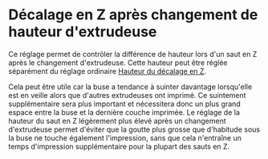 Décalage en Z après changement de hauteur d'extrudeuse
===

Ce réglage permet de contrôler la différence de hauteur lors d'un saut en Z après le changement d'extrudeuse. Cette hauteur peut être réglée séparément du réglage ordinaire [Hauteur du décalage en Z](retraction_hop.md).

Cela peut être utile car la buse a tendance à suinter davantage lorsqu'elle est en veille alors que d'autres extrudeuses ont imprimé. Ce suintement supplémentaire sera plus important et nécessitera donc un plus grand espace entre la buse et la dernière couche imprimée. Le réglage de la hauteur du saut en Z légèrement plus élevé après un changement d'extrudeuse permet d'éviter que la goutte plus grosse que d'habitude sous la buse ne touche également l'impression, sans que cela n'entraîne un temps d'impression supplémentaire pour la plupart des sauts en Z.
